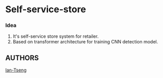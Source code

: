 # Self-service-store



### Idea 
1. It's self-service store system for retailer.
2. Based on transformer architecture for training CNN detection model.

## AUTHORS
[Ian-Tseng](https://github.com/Ian-Tseng/)
